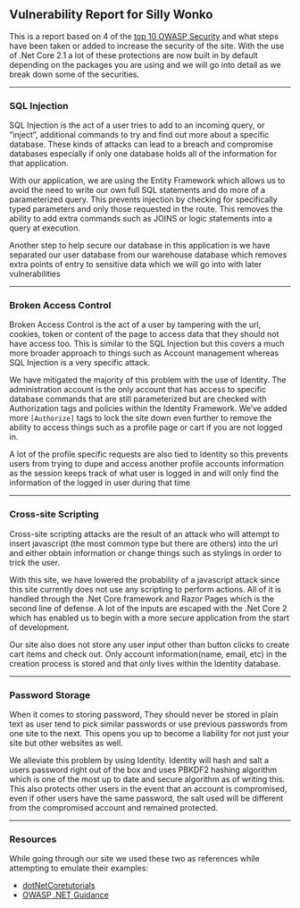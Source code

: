 ## Vulnerability Report for Silly Wonko

This is a report based on 4 of the [top 10 OWASP Security](https://dotnetcoretutorials.com/2017/12/15/owasp-top-10-asp-net-core-broken-access-control/) and what steps have been taken or added to increase the security of the site. With the use of .Net Core 2.1 a lot of these protections are now built in by default depending on the packages you are using and we will go into detail as we break down some of the securities.

***
### SQL Injection

SQL Injection is the act of a user tries to add to an incoming query, or “inject”, additional commands to try and find out more about a specific database. These kinds of attacks can lead to a breach and compromise databases especially if only one database holds all of the information for that application.

With our application, we are using the Entity Framework which allows us to avoid the need to write our own full SQL statements and do more of a parameterized query. This prevents injection by checking for specifically typed parameters and only those requested in the route. This removes the ability to add extra commands such as JOINS or logic statements into a query at execution.

Another step to help secure our database in this application is we have separated our user database from our warehouse database which removes extra points of entry to sensitive data which we will go into with later vulnerabilities
***
### Broken Access Control

Broken Access Control is the act of a user by tampering with the url, cookies, token or content of the page to access data that they should not have access too. This is similar to the SQL Injection but this covers a much more broader approach to things such as Account management whereas SQL Injection is a very specific attack.

We have mitigated the majority of this problem with the use of Identity. The administration account is the only account that has access to specific database commands that are still parameterized but are checked with Authorization tags and policies within the Identity Framework. We’ve added more `[Authorize]` tags to lock the site down even further to remove the ability to access things such as a profile page or cart if you are not logged in.

A lot of the profile specific requests are also tied to Identity so this prevents users from trying to dupe and access another profile accounts information as the session keeps track of what user is logged in and will only find the information of the logged in user during that time

***
### Cross-site Scripting 

Cross-site scripting attacks are the result of an attack who will attempt to insert javascript (the most common type but there are others) into the url and either obtain information or change things such as stylings in order to trick the user.

With this site, we have lowered the probability of a javascript attack since this site currently does not use any scripting to perform actions. All of it is handled through the .Net Core framework and Razor Pages which is the second line of defense. A lot of the inputs are escaped with the .Net Core 2 which has enabled us to begin with a more secure application from the start of development.

Our site also does not store any user input other than button clicks to create cart items and check out. Only account information(name, email, etc) in the creation process is stored and that only lives within the Identity database.

***
### Password Storage

When it comes to storing password, They should never be stored in plain text as user tend to pick similar passwords or use previous passwords from one site to the next. This opens you up to become a liability for not just your site but other websites as well.

We alleviate this problem by using Identity. Identity will hash and salt a users password right out of the box and uses PBKDF2 hashing algorithm which is one of the most up to date and secure algorithm as of writing this. This also protects other users in the event that an account is compromised, even if other users have the same password, the salt used will be different from the compromised account and remained protected.

***
 ### Resources

 While going through our site we used these two as references while attempting to emulate their examples:
 * [dotNetCoretutorials](https://dotnetcoretutorials.com/2017/12/15/owasp-top-10-asp-net-core-broken-access-control/)
 * [OWASP .NET Guidance](https://www.owasp.org/index.php/.NET_Security_Cheat_Sheet#.NET_Framework_Guidance)


